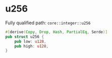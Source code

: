 # u256

Fully qualified path: `core::integer::u256`

```rust
#[derive(Copy, Drop, Hash, PartialEq, Serde)]
pub struct u256 {
    pub low: u128,
    pub high: u128,
}
```


